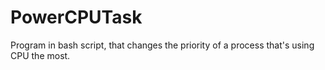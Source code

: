 # PowerCPUTask
Program in bash script, that changes the priority of  a process that's using CPU the most.
